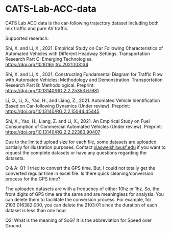 # CATS-Lab-ACC-data
CATS Lab ACC data is the car-following trajectory dataset including both mix traffic and pure AV traffic.

Supported reserach:

Shi, X. and Li, X., 2021. Empirical Study on Car Following Characteristics of Automated Vehicles with Different Headway Settings. Transportation Research Part C: Emerging Technologies. https://doi.org/10.1016/j.trc.2021.103134

Shi, X. and Li, X., 2021. Constructing Fundamental Diagram for Traffic Flow with Automated Vehicles: Methodology and Demonstration. Transportation Research Part B: Methodological. Preprint: https://doi.org/10.13140/RG.2.2.25353.67681

Li, Q., Li, X., Yao, H., and Liang, Z., 2021. Automated Vehicle Identification Based on Car-following Dynamics (Under review). Preprint: https://doi.org/10.13140/RG.2.2.15044.45445

Shi, X., Yao, H., Liang, Z. and Li, X., 2021. An Empirical Study on Fuel Consumption of Commercial Automated Vehicles (Under review). Preprint: https://doi.org/10.13140/RG.2.2.22363.90407

Due to the limited upload size for each file, some datasets are uploaded partially for illustration purposes. Contact xiaoweishi@usf.edu if you want to request the complete datasets or have any questions regarding the datasets.


Q & A:
Q1: I tried to convert the GPS time. But, I could not totally get the converted regular time in excel file. Is there quick cleaning/conversion process for the GPS time?

The uploaded datasets are with a frequency of either 10hz or 1hz. So, the front digits of GPS time are the same and are meaningless for analysis. You can delete them to facilitate the conversion process. For example, for 2103:016382.000, you can delete the 2103:01 since the duration of each dataset is less than one hour. 

Q2: What is the meaning of SoG?
It is the abbreviation for Speed over Ground.
